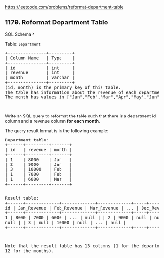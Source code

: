 https://leetcode.com/problems/reformat-department-table

## 1179. Reformat Department Table

<div class="sql-schema-wrapper__3VBi"><a class="sql-schema-link__3cEg">SQL Schema<svg class="icon__3Su4" height="1em" viewbox="0 0 24 24" width="1em"><path d="M10 6L8.59 7.41 13.17 12l-4.58 4.59L10 18l6-6z" fill-rule="evenodd"></path></svg></a></div>
<div><p>Table: <code>Department</code></p>
<pre>+---------------+---------+
| Column Name   | Type    |
+---------------+---------+
| id            | int     |
| revenue       | int     |
| month         | varchar |
+---------------+---------+
(id, month) is the primary key of this table.
The table has information about the revenue of each department per month.
The month has values in ["Jan","Feb","Mar","Apr","May","Jun","Jul","Aug","Sep","Oct","Nov","Dec"].
</pre>
<p> </p>
<p>Write an SQL query to reformat the table such that there is a department id column and a revenue column <strong>for each month</strong>.</p>
<p>The query result format is in the following example:</p>
<pre>Department table:
+------+---------+-------+
| id   | revenue | month |
+------+---------+-------+
| 1    | 8000    | Jan   |
| 2    | 9000    | Jan   |
| 3    | 10000   | Feb   |
| 1    | 7000    | Feb   |
| 1    | 6000    | Mar   |
+------+---------+-------+

Result table:
+------+-------------+-------------+-------------+-----+-------------+
| id   | Jan_Revenue | Feb_Revenue | Mar_Revenue | ... | Dec_Revenue |
+------+-------------+-------------+-------------+-----+-------------+
| 1    | 8000        | 7000        | 6000        | ... | null        |
| 2    | 9000        | null        | null        | ... | null        |
| 3    | null        | 10000       | null        | ... | null        |
+------+-------------+-------------+-------------+-----+-------------+

Note that the result table has 13 columns (1 for the department id + 12 for the months).
</pre>
</div>
